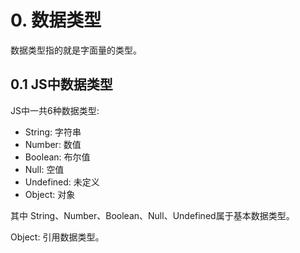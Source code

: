 # 0. 数据类型

数据类型指的就是字面量的类型。

## 0.1 JS中数据类型

JS中一共6种数据类型:
* String: 字符串
* Number: 数值
* Boolean: 布尔值
* Null: 空值
* Undefined: 未定义
* Object: 对象


其中 String、Number、Boolean、Null、Undefined属于基本数据类型。

Object: 引用数据类型。